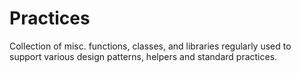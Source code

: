 Practices
=========

Collection of misc. functions, classes, and libraries regularly used to support various design patterns, helpers and standard practices.
